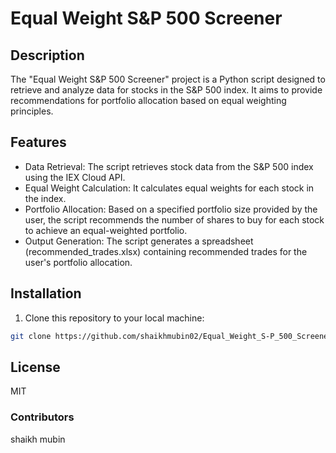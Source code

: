 # Equal Weight S&P 500 Screener 

## Description

The "Equal Weight S&P 500 Screener" project is a Python script designed to retrieve and analyze data for stocks in the S&P 500 index. It aims to provide recommendations for portfolio allocation based on equal weighting principles.

## Features

- Data Retrieval: The script retrieves stock data from the S&P 500 index using the IEX Cloud API.
- Equal Weight Calculation: It calculates equal weights for each stock in the index.
- Portfolio Allocation: Based on a specified portfolio size provided by the user, the script recommends the number of shares to buy for each stock to achieve an equal-weighted portfolio.
- Output Generation: The script generates a spreadsheet (recommended_trades.xlsx) containing recommended trades for the user's portfolio allocation.

## Installation

1. Clone this repository to your local machine:

```bash
git clone https://github.com/shaikhmubin02/Equal_Weight_S-P_500_Screener.git

```

## License

MIT 

### Contributors

shaikh mubin